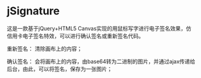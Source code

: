 # jSignature
这是一款基于jQuery+HTML5 Canvas实现的用鼠标写字进行电子签名效果，仿信用卡电子签名特效，可以进行确认签名或重新签名代码。

重新签名： 清除画布上的内容；

确认签名： 会将画布上的内容，由base64转为二进制的图片，并通过ajax传递给后台，由此，可以将签名，保存为一张图片；
